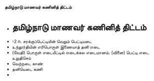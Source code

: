 **தமிழ்நாடு மாணவர் கணினித் திட்டம்**
- # தமிழ்நாடு மாணவர் கணினித் திட்டம்
- -2 n. சரக்குப்பெட்டியின் வெறும் பெட்டியடை
- உந்தூர்தியின் எரிபொருள் இணையாத் தனி எடை
- (வேதி) பொருள் எடையீட்டில் எடைக்கல எடைமானம். (வினை) பெட்டி எடை உறுதிசெய்
- வெற்றடை காண்
- தனியெடை கணி
-

